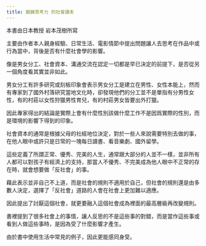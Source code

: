 ```yaml
---
title: 鍛鍊思考力 的社會讀本
---
```


本書由日本教授 岩本茂樹所寫

主要由作者本人親身經驗、日常生活、電影情節中提出問題讓人去思考在作品中或行為當中，背後是否有什麼社會學的影響。

像是男女分工、社會資本、溝通交流在認定一切都是早已決定的前提下，是否從另一個角度看其實並非如此。

男女分工有許多研究或刻板印象會表示男女分工是建立在男性、女性本能上，然而有專家到了國外村落研究當地文化時，卻發現他們的分工並不是單指有分男性女性，有的村莊以女性狩獵男性育兒，有的村莊男女皆要出外打獵。

因此專家得出的結論是實際上會有什麼性別該做什麼工作不是因爲實際的性別，而是環境的影響下得到的印象。

社會資本的通常是根據父母的社經地位決定，對於一些人來說需要特別去做的事，在他人眼中或許只是日常的一塊每日讀書、看音樂劇、國外留學。

這些定義了所謂正常、優秀、完美的人生，通常跟大部分的人並不一樣，並非所有人都可以對孩子有經濟上的支持，那當人不優秀、不完美成為他人眼中不正常的存在時，就會想要做「反社會」的事。

藉此表示並非自己不上道，而是社會的規則不適用於自己，但社會的規則還是由多數人決定，選擇了「反社會」道路的人會在社會上更加難以適應。

因此提出了討厭這個社會，就更要融入這個社會成為裡面的最高層級再改變規則。

書裡提到了很多社會上的事情，讓人反思的不是這些事的對錯，而是當作這些事或看到人做這些事時，是因為受了什麼影響才產生。

由於書中使用生活中常見的例子，因此更能感同身受。

